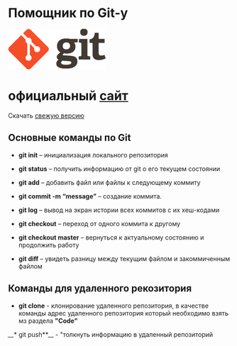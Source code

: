 # Помощник по Git-у

![логотип](./logo@2x.png)

# официальный [сайт](https://git-scm.com/) #

Скачать [свежую версию](https://git-scm.com/download/)

## Основные команды по Git 

* **git init** – инициализация локального репозитория

* **git status** – получить информацию от git о его текущем состоянии
* **git add** – добавить файл или файлы к следующему коммиту
* **git commit -m “message”** – создание коммита.
* **git log** – вывод на экран истории всех коммитов с их хеш-кодами
* **git checkout** – переход от одного коммита к другому
* **git checkout master** – вернуться к актуальному состоянию и продолжить работу
* **git diff** – увидеть разницу между текущим файлом и закоммиченным файлом

## Команды для удаленного рекозитория

* __**git clone**__ - клонирование удаленного репозитория, в качестве команды адрес удаленного репозитория который необходимо взять мз раздела **"Code"** 

*__** git push**__ - "толкнуть информацию в удаленный репозиторий 

